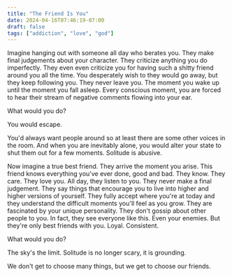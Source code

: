 ```yaml
---
title: "The Friend Is You"
date: 2024-04-16T07:46:19-07:00
draft: false
tags: ["addiction", "love", "god"]
---
```


Imagine hanging out with someone all day who berates you. They make final judgements about your character. They criticize anything you do imperfectly. They even even criticize you for having such a shitty friend around you all the time. You desperately wish to they would go away, but they keep following you. They never leave you. The moment you wake up until the moment you fall asleep. Every conscious moment, you are forced to hear their stream of negative comments flowing into your ear.

What would you do?

You would escape.

You'd always want people around so at least there are some other voices in the room. And when you are inevitably alone, you would alter your state to shut them out for a few moments. Solitude is abusive.

Now imagine a true best friend. They arrive the moment you arise. This friend knows everything you've ever done, good and bad. They know. They care. They love you. All day, they listen to you. They never make a final judgement. They say things that encourage you to live into higher and higher versions of yourself. They fully accept where you're at today and they understand the difficult moments you'll feel as you grow. They are fascinated by your unique personality. They don't gossip about other people to you. In fact, they see everyone like this. Even your enemies. But they're only best friends with you. Loyal. Consistent.

What would you do?

The sky's the limit. Solitude is no longer scary, it is grounding.

We don't get to choose many things, but we get to choose our friends.
